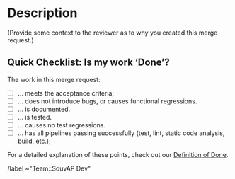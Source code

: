 # Description

(Provide some context to the reviewer as to why you created this merge request.)

## Quick Checklist: Is my work ‘Done’?

The work in this merge request:

- [ ] … meets the acceptance criteria;
- [ ] … does not introduce bugs, or causes functional regressions.
- [ ] … is documented.
- [ ] … is tested.
- [ ] … causes no test regressions.
- [ ] … has all pipelines passing successfully (test, lint, static code analysis, build, etc.);

For a detailed explanation of these points, check out our [Definition of Done](https://git.knut.univention.de/univention/customers/dataport/team-souvap/-/blob/master/agreements/definition-of-done.md).


/label ~"Team::SouvAP Dev"